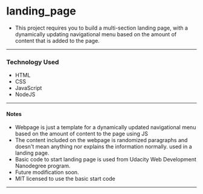 # landing_page

- This project requires you to build a multi-section landing page, with a dynamically updating navigational menu based on the amount of content that is added to the page.
----

### Technology Used

- HTML
- CSS
- JavaScript
- NodeJS
-----

#### Notes

- Webpage is just a template for a dynamically updated navigational menu based on the amount of content to the page using JS
- The content included on the webpage is randomized paragraphs and doesn't mean anything nor explains the information normally. used in a landing page.
- Basic code to start landing page is used from Udacity Web Development Nanodegree program.
- Future modification soon.
- MIT licensed to use the basic start code
-----
